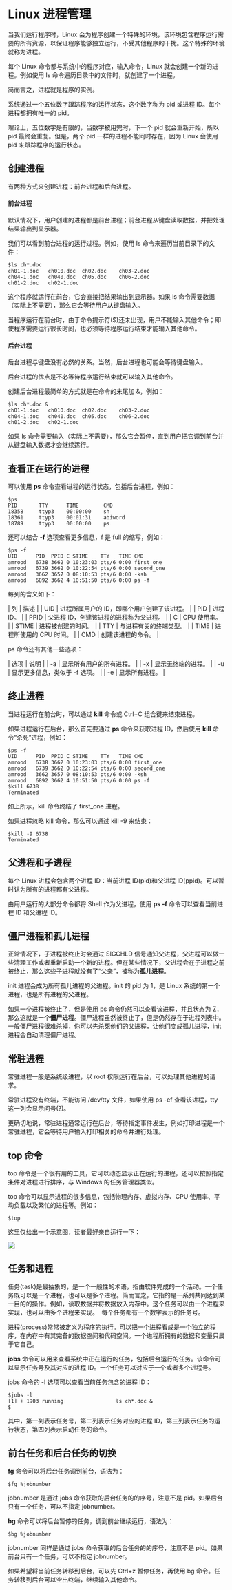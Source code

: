 # Linux 进程管理

当我们运行程序时，Linux 会为程序创建一个特殊的环境，该环境包含程序运行需要的所有资源，以保证程序能够独立运行，不受其他程序的干扰。这个特殊的环境就称为进程。

每个 Linux 命令都与系统中的程序对应，输入命令，Linux 就会创建一个新的进程。例如使用 ls 命令遍历目录中的文件时，就创建了一个进程。

简而言之，进程就是程序的实例。

系统通过一个五位数字跟踪程序的运行状态，这个数字称为 pid 或进程 ID。每个进程都拥有唯一的 pid。

理论上，五位数字是有限的，当数字被用完时，下一个 pid 就会重新开始，所以 pid 最终会重复。但是，两个 pid 一样的进程不能同时存在，因为 Linux 会使用 pid 来跟踪程序的运行状态。

## 创建进程

有两种方式来创建进程：前台进程和后台进程。

#### 前台进程

默认情况下，用户创建的进程都是前台进程；前台进程从键盘读取数据，并把处理结果输出到显示器。

我们可以看到前台进程的运行过程。例如，使用 ls 命令来遍历当前目录下的文件：

```
$ls ch*.doc
ch01-1.doc   ch010.doc  ch02.doc    ch03-2.doc
ch04-1.doc   ch040.doc  ch05.doc    ch06-2.doc
ch01-2.doc   ch02-1.doc
```

这个程序就运行在前台，它会直接把结果输出到显示器。如果 ls 命令需要数据（实际上不需要），那么它会等待用户从键盘输入。

当程序运行在前台时，由于命令提示符($)还未出现，用户不能输入其他命令；即使程序需要运行很长时间，也必须等待程序运行结束才能输入其他命令。

#### 后台进程

后台进程与键盘没有必然的关系。当然，后台进程也可能会等待键盘输入。

后台进程的优点是不必等待程序运行结束就可以输入其他命令。

创建后台进程最简单的方式就是在命令的末尾加 &，例如：

```
$ls ch*.doc &
ch01-1.doc   ch010.doc  ch02.doc    ch03-2.doc
ch04-1.doc   ch040.doc  ch05.doc    ch06-2.doc
ch01-2.doc   ch02-1.doc
```

如果 ls 命令需要输入（实际上不需要），那么它会暂停，直到用户把它调到前台并从键盘输入数据才会继续运行。

## 查看正在运行的进程

可以使用 **ps** 命令查看进程的运行状态，包括后台进程，例如：

```
$ps
PID       TTY      TIME        CMD
18358     ttyp3    00:00:00    sh
18361     ttyp3    00:01:31    abiword
18789     ttyp3    00:00:00    ps
```

还可以结合 **-f** 选项查看更多信息，f 是 full 的缩写，例如：

```
$ps -f
UID      PID  PPID C STIME    TTY   TIME CMD
amrood   6738 3662 0 10:23:03 pts/6 0:00 first_one
amrood   6739 3662 0 10:22:54 pts/6 0:00 second_one
amrood   3662 3657 0 08:10:53 pts/6 0:00 -ksh
amrood   6892 3662 4 10:51:50 pts/6 0:00 ps -f
```

每列的含义如下：

| 列 | 描述 |
| UID | 进程所属用户的 ID，即哪个用户创建了该进程。 |
| PID | 进程 ID。 |
| PPID | 父进程 ID，创建该进程的进程称为父进程。 |
| C | CPU 使用率。 |
| STIME | 进程被创建的时间。 |
| TTY | 与进程有关的终端类型。 |
| TIME | 进程所使用的 CPU 时间。 |
| CMD | 创建该进程的命令。 |

ps 命令还有其他一些选项：

| 选项 | 说明 |
| -a | 显示所有用户的所有进程。 |
| -x | 显示无终端的进程。 |
| -u | 显示更多信息，类似于 -f 选项。 |
| -e | 显示所有进程。 |

## 终止进程

当进程运行在前台时，可以通过 **kill** 命令或 Ctrl+C 组合键来结束进程。

如果进程运行在后台，那么首先要通过 **ps** 命令来获取进程 ID，然后使用 **kill** 命令“杀死”进程，例如：

```
$ps -f
UID      PID  PPID C STIME    TTY   TIME CMD
amrood   6738 3662 0 10:23:03 pts/6 0:00 first_one
amrood   6739 3662 0 10:22:54 pts/6 0:00 second_one
amrood   3662 3657 0 08:10:53 pts/6 0:00 -ksh
amrood   6892 3662 4 10:51:50 pts/6 0:00 ps -f
$kill 6738
Terminated
```

如上所示，kill 命令终结了 first_one 进程。

如果进程忽略 kill 命令，那么可以通过 kill -9 来结束：

```
$kill -9 6738
Terminated
```

## 父进程和子进程

每个 Linux 进程会包含两个进程 ID：当前进程 ID(pid)和父进程 ID(ppid)。可以暂时认为所有的进程都有父进程。

由用户运行的大部分命令都将 Shell 作为父进程，使用 **ps -f** 命令可以查看当前进程 ID 和父进程 ID。

## 僵尸进程和孤儿进程

正常情况下，子进程被终止时会通过 SIGCHLD 信号通知父进程，父进程可以做一些清理工作或者重新启动一个新的进程。但在某些情况下，父进程会在子进程之前被终止，那么这些子进程就没有了“父亲”，被称为**孤儿进程**。

init 进程会成为所有孤儿进程的父进程。init 的 pid 为 1，是 Linux 系统的第一个进程，也是所有进程的父进程。

如果一个进程被终止了，但是使用 ps 命令仍然可以查看该进程，并且状态为 Z，那么这就是一个**僵尸进程**。僵尸进程虽然被终止了，但是仍然存在于进程列表中。一般僵尸进程很难杀掉，你可以先杀死他们的父进程，让他们变成孤儿进程，init 进程会自动清理僵尸进程。

## 常驻进程

常驻进程一般是系统级进程，以 root 权限运行在后台，可以处理其他进程的请求。

常驻进程没有终端，不能访问 /dev/tty 文件，如果使用 ps -ef 查看该进程，tty 这一列会显示问号(?)。

更确切地说，常驻进程通常运行在后台，等待指定事件发生，例如打印进程是一个常驻进程，它会等待用户输入打印相关的命令并进行处理。

## top 命令

top 命令是一个很有用的工具，它可以动态显示正在运行的进程，还可以按照指定条件对进程进行排序，与 Windows 的任务管理器类似。

top 命令可以显示进程的很多信息，包括物理内存、虚拟内存、CPU 使用率、平均负载以及繁忙的进程等。例如：

```
$top
```

这里仅给出一个示意图，读者最好亲自运行一下：

![](img/830c08943aa669179845a1dc7da225fc.jpg)

## 任务和进程

任务(task)是最抽象的，是一个一般性的术语，指由软件完成的一个活动。一个任务既可以是一个进程，也可以是多个进程。简而言之，它指的是一系列共同达到某一目的的操作。例如，读取数据并将数据放入内存中。这个任务可以由一个进程来实现，也可以由多个进程来实现。  每个任务都有一个数字表示的任务号。

进程(process)常常被定义为程序的执行。可以把一个进程看成是一个独立的程序，在内存中有其完备的数据空间和代码空间。一个进程所拥有的数据和变量只属于它自己。

**jobs** 命令可以用来查看系统中正在运行的任务，包括后台运行的任务。该命令可以显示任务号及其对应的进程 ID。一个任务可以对应于一个或者多个进程号。

jobs 命令的 -l 选项可以查看当前任务包含的进程 ID：

```
$jobs -l
[1] + 1903 running                 ls ch*.doc &
$
```

其中，第一列表示任务号，第二列表示任务对应的进程 ID，第三列表示任务的运行状态，第四列表示启动任务的命令。

## 前台任务和后台任务的切换

**fg** 命令可以将后台任务调到前台，语法为：

```
$fg %jobnumber
```

jobnumber 是通过 jobs 命令获取的后台任务的的序号，注意不是 pid。如果后台只有一个任务，可以不指定 jobnumber。

**bg** 命令可以将后台暂停的任务，调到前台继续运行，语法为：

```
$bg %jobnumber
```

jobnumber 同样是通过 jobs 命令获取的后台任务的的序号，注意不是 pid。如果前台只有一个任务，可以不指定 jobnumber。

如果希望将当前任务转移到后台，可以先 Ctrl+z 暂停任务，再使用 bg 命令。任务转移到后台可以空出终端，继续输入其他命令。